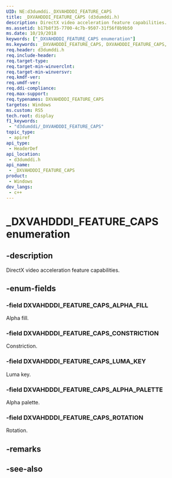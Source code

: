 ```yaml
---
UID: NE:d3dumddi._DXVAHDDDI_FEATURE_CAPS
title: _DXVAHDDDI_FEATURE_CAPS (d3dumddi.h)
description: DirectX video acceleration feature capabilities.
ms.assetid: b17b8f35-7700-4c7b-9507-31f56f8b9b50
ms.date: 10/19/2018
keywords: ["_DXVAHDDDI_FEATURE_CAPS enumeration"]
ms.keywords: _DXVAHDDDI_FEATURE_CAPS, DXVAHDDDI_FEATURE_CAPS,
req.header: d3dumddi.h
req.include-header: 
req.target-type: 
req.target-min-winverclnt: 
req.target-min-winversvr: 
req.kmdf-ver: 
req.umdf-ver: 
req.ddi-compliance: 
req.max-support: 
req.typenames: DXVAHDDDI_FEATURE_CAPS
targetos: Windows
ms.custom: RS5
tech.root: display
f1_keywords:
 - "d3dumddi/_DXVAHDDDI_FEATURE_CAPS"
topic_type:
 - apiref
api_type:
 - HeaderDef
api_location:
 - d3dumddi.h
api_name:
 - _DXVAHDDDI_FEATURE_CAPS
product:
 - Windows
dev_langs:
 - c++
---
```


# _DXVAHDDDI_FEATURE_CAPS enumeration

## -description

DirectX video acceleration feature capabilities.

## -enum-fields

### -field DXVAHDDDI_FEATURE_CAPS_ALPHA_FILL

Alpha fill.

### -field DXVAHDDDI_FEATURE_CAPS_CONSTRICTION

Constriction.

### -field DXVAHDDDI_FEATURE_CAPS_LUMA_KEY

Luma key.

### -field DXVAHDDDI_FEATURE_CAPS_ALPHA_PALETTE

Alpha palette.

### -field DXVAHDDDI_FEATURE_CAPS_ROTATION

Rotation.

## -remarks

## -see-also

